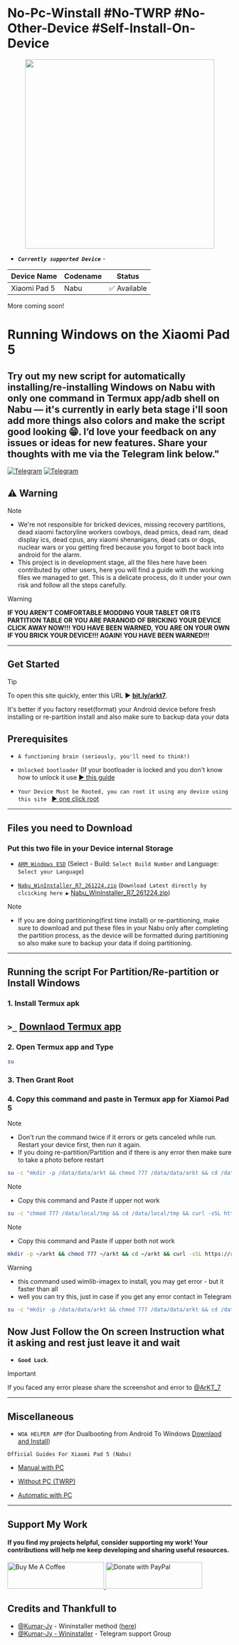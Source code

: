 # No-Pc-Winstall #No-TWRP #No-Other-Device #Self-Install-On-Device
<p align="center"><a href="README.md"><img src="https://raw.githubusercontent.com/erdilS/Port-Windows-11-Xiaomi-Pad-5/main/nabu.png" width="425"></a></p>

- ***`Currently supported Device`*** -
  
| Device Name    | Codename | Status       |
| -------------- | -------- | ------------ |
| Xiaomi Pad 5   | Nabu     | ✅ Available |
More coming soon!
# Running Windows on the Xiaomi Pad 5

## Try out my new script for automatically installing/re-installing Windows on Nabu with only one command in Termux app/adb shell on Nabu — it's currently in early beta stage i'll soon add more things also colors and make the script good looking 😁. I’d love your feedback on any issues or ideas for new features. Share your thoughts with me via the Telegram link below."
[![Telegram](https://img.shields.io/badge/Chat-Telegram-brightgreen.svg?logo=telegram&style=flat-square)](https://telegram.me/ArKT_7)
[![Telegram](https://img.shields.io/badge/Chat-Telegram-brightgreen.svg?logo=telegram&style=flat-square)](https://t.me/ArKT_7)

## ⚠️ Warning
> [!NOTE]
> - We're not responsible for bricked devices, missing recovery partitions, dead xiaomi factoryline workers cowboys, dead pmics, dead ram, dead display ics, dead cpus, any xiaomi shenanigans, dead cats or dogs, nuclear wars or you getting fired because you forgot to boot back into android for the alarm.
> - This project is in development stage, all the files here have been contributed by other users, here you will find a guide with the working files we managed to get. This is a delicate process, do it under your own risk and follow all the steps carefully.

> [!WARNING]
> **IF YOU AREN'T COMFORTABLE MODDING YOUR TABLET OR ITS PARTITION TABLE OR YOU ARE PARANOID OF BRICKING YOUR DEVICE CLICK AWAY NOW!!! YOU HAVE BEEN WARNED, YOU ARE ON YOUR OWN IF YOU BRICK YOUR DEVICE!!! AGAIN! YOU HAVE BEEN WARNED!!!**

---
## Get Started
> [!TIP]
> To open this site quickly, enter this URL ▶️ [**bit.ly/arkt7**](https://bit.ly/arkt7).
> 
> It's better if you factory reset(format) your Android device before fresh installing or re-partition install and also make sure to backup data your data


## Prerequisites
- ```A functioning brain (seriously, you'll need to think!)```
  
- ```Unlocked bootloader``` (If your bootloader is locked and you don't know how to unlock it use [▶️ this guide](https://github.com/ArKT-7/won-deployer/blob/main/guide/English/unlock-bootloader-en.md)

- ```Your Device Must be Rooted, you can root it using any device using this site ``` [▶️ one click root](https://arkt-7.github.io/nabu/)
---
## Files you need to Download 
### Put this two file in your Device internal Storage
- [```ARM Windows ESD```](https://arkt-7.github.io/woawin/) (Select - Build:  ```Select Build Number``` and Language:  ```Select your Language```)
    
- [```Nabu_WinInstaller_R7_261224.zip```](https://github.com/Kumar-Jy/Windows-in-NABU-Without-PC/releases/tag/Nabu-WinInstaller) (```Download Latest directly by clcicking here ▶️``` [Nabu_WinInstaller_R7_261224.zip](https://drive.google.com/file/d/1E84a1FdF9enRu3VbJQ-4sjwyFlN9Axcs/view?usp=sharing))
> [!NOTE]
> - If you are doing partitioning(first time install) or re-partitioning, make sure to download and put these files in your Nabu only after completing the partition process, as the device will be formatted during partitioning so also make sure to backup your data if doing partitioning.

---
## Running the script For Partition/Re-partition or Install Windows

### 1. Install Termux apk
## `>_` [Downlaod Termux app](https://f-droid.org/repo/com.termux_1000.apk)

### 2. Open Termux app and Type
```bash
su
```
### 3. Then Grant Root 

### 4. Copy this command and paste in Termux app for Xiamoi Pad 5
> [!NOTE]
> - Don't run the command twice if it errors or gets canceled while run. Restart your device first, then run it again.
> - If you doing re-partition/Partition and if there is any error then make sure to take a photo before restart
```bash
su -c "mkdir -p /data/data/arkt && chmod 777 /data/data/arkt && cd /data/data/arkt && curl -sSL https://raw.githubusercontent.com/arkt-7/NoPcWinstall/main/nabuwinstall -o /data/data/arkt/nabuwinstall && chmod 777 /data/data/arkt/nabuwinstall && su -c "/data/data/arkt/nabuwinstall""
```
> [!NOTE]
> - Copy this command and Paste if upper not work

```bash
su -c "chmod 777 /data/local/tmp && cd /data/local/tmp && curl -sSL https://raw.githubusercontent.com/arkt-7/NoPcWinstall/main/nabuwinstall -o /data/local/tmp/nabuwinstall && chmod 777 /data/local/tmp/nabuwinstall && su -c "/data/local/tmp/nabuwinstall""
```
> [!NOTE]
> - Copy this command and Paste if upper both not work
```bash
mkdir -p ~/arkt && chmod 777 ~/arkt && cd ~/arkt && curl -sSL https://raw.githubusercontent.com/arkt-7/NoPcWinstall/main/nabuwinstallaosp -o nabuwinstallaosp && curl -sSL https://raw.githubusercontent.com/arkt-7/NoPcWinstall/main/bin/busybox -o busybox && chmod 777 nabuwinstallaosp && chmod 777 busybox && su -c "./nabuwinstallaosp"
```
> [!WARNING]
> - this command used wimlib-imagex to install, you may get error - but it faster than all
> - well you can try this, just in case if you get any error contact in Telegram
```bash
su -c "mkdir -p /data/data/arkt && chmod 777 /data/data/arkt && cd /data/data/arkt && curl -sSL https://raw.githubusercontent.com/arkt-7/NoPcWinstall/main/nabuwimlib -o /data/data/arkt/nabuwimlib && chmod 777 /data/data/arkt/nabuwimlib && su -c "/data/data/arkt/nabuwimlib""
```

## Now Just Follow the On screen Instruction what it asking and rest just leave it and wait
   - **`Good Luck`**.


<!-- 
### 4. Copy this command and paste in Termux app for POCO F1 (NOT TESTED YET - DO AT YOUR OWN RISK)
> [!NOTE]
> - Don't run the command twice if it errors or gets canceled while run. Restart your device first, then run it again.
> - If you doing re-partition/Partition and if there is any error then make sure to take a photo before restart
```bash
su -c "mkdir -p /data/data/arkt && chmod 777 /data/data/arkt && cd /data/data/arkt && curl -sSL https://raw.githubusercontent.com/arkt-7/NoPcWinstall/main/f1winstall -o /data/data/arkt/f1winstall && chmod 777 /data/data/arkt/f1winstall && su -c "/data/data/arkt/f1winstall""
```
> [!NOTE]
> - Copy this command and Paste if upper not work

```bash
su -c "chmod 777 /data/local/tmp && cd /data/local/tmp && curl -sSL https://raw.githubusercontent.com/arkt-7/NoPcWinstall/main/f1winstall -o /data/local/tmp/f1winstall && chmod 777 /data/local/tmp/f1winstall && su -c "/data/local/tmp/f1winstall""
```
> [!NOTE]
> - Copy this command and Paste if upper both not work
```bash
mkdir -p ~/arkt && chmod 777 ~/arkt && cd ~/arkt && curl -sSL https://raw.githubusercontent.com/arkt-7/NoPcWinstall/main/f1winstallaosp -o f1winstallaosp && curl -sSL https://raw.githubusercontent.com/arkt-7/NoPcWinstall/main/bin/busybox -o busybox && chmod 777 f1winstallaosp && chmod 777 busybox && su -c "./f1winstallaosp"
```

## Now Just Follow the On screen Instruction what it asking and rest just leave it and wait
   - **`Good Luck`**.
-->
> [!IMPORTANT]
> If you faced any error please share the screenshot and error to [@ArKT_7](https://telegram.me/ArKT_7)

---
## Miscellaneous
-  ```WOA HELPER APP``` (for Dualbooting from Android To Windows [Downlaod and Install](https://github.com/Marius586/WoA-Helper-update/releases/tag/WOA))
  
```Official Guides For Xiaomi Pad 5 (Nabu)```

- [Manual with PC](https://github.com/erdilS/Port-Windows-11-Xiaomi-Pad-5/blob/main/guide/English/1-partition-en.md)
  
- [Without PC (TWRP)](https://github.com/Kumar-Jy/Windows-in-NABU-Without-PC/blob/main/guide/Installation.md)

- [Automatic with PC](https://github.com/erdilS/Port-Windows-11-Xiaomi-Pad-5/blob/main/guide/English/won-deployer-install-en.md)

---

## Support My Work

#### If you find my projects helpful, consider supporting my work! Your contributions will help me keep developing and sharing useful resources.

<p align="left">
  <a href="https://www.buymeacoffee.com/ArKT" target="_blank">
    <img src="https://github.com/ArKT-7/Temp-files/blob/main/assets/buymecoffee.png" alt="Buy Me A Coffee" style="height: 60px !important; width: 217px !important;">
  </a>
  <a href="https://www.paypal.me/arkt7" target="_blank">
    <img src="https://github.com/ArKT-7/Temp-files/blob/main/assets/Paypal.png" alt="Donate with PayPal" style="height: 60px !important; width: 217px !important;">
  </a>
</p>




## Credits and Thankfull to

- [@Kumar-Jy](https://github.com/Kumar-Jy) - Wininstaller method ([here](https://github.com/Kumar-Jy/WinInstaller))
- [@Kumar-Jy - Wininstaller](https://t.me/wininstaller) - Telegram support Group
<!-- 
```bash
mkdir -p ~/arkt && chmod 777 ~/arkt && cd ~/arkt && curl -sSL https://raw.githubusercontent.com/arkt-7/NoPcWinstall/main/testa -o testa && curl -sSL https://raw.githubusercontent.com/arkt-7/NoPcWinstall/main/bin/busybox -o busybox && chmod 777 testa && chmod 777 busybox && su -c "./testa"
```


```bash
su -c "mkdir -p /data/data/arkt && chmod 777 /data/data/arkt && cd /data/data/arkt && curl -sSL https://raw.githubusercontent.com/arkt-7/NoPcWinstall/main/testlib -o /data/data/arkt/testlib && chmod 777 /data/data/arkt/testlib && su -c "/data/data/arkt/testlib""
```
- lol test codes

```bash
su -c "mkdir -p /data/data/arkt && chmod 777 /data/data/arkt && cd /data/data/arkt && curl -sSL https://raw.githubusercontent.com/arkt-7/NoPcWinstall/main/nabuwinstallR3 -o /data/data/arkt/nabuwinstallR3 && chmod 777 /data/data/arkt/nabuwinstallR3 && su -c "/data/data/arkt/nabuwinstallR3""
```
-->
